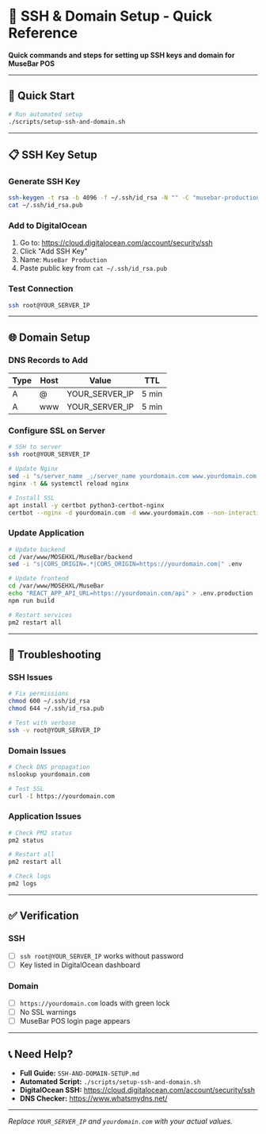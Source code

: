 # 🔐 SSH & Domain Setup - Quick Reference

**Quick commands and steps for setting up SSH keys and domain for MuseBar POS**

---

## 🚀 **Quick Start**

```bash
# Run automated setup
./scripts/setup-ssh-and-domain.sh
```

---

## 📋 **SSH Key Setup**

### **Generate SSH Key**
```bash
ssh-keygen -t rsa -b 4096 -f ~/.ssh/id_rsa -N "" -C "musebar-production"
cat ~/.ssh/id_rsa.pub
```

### **Add to DigitalOcean**
1. Go to: https://cloud.digitalocean.com/account/security/ssh
2. Click "Add SSH Key"
3. Name: `MuseBar Production`
4. Paste public key from `cat ~/.ssh/id_rsa.pub`

### **Test Connection**
```bash
ssh root@YOUR_SERVER_IP
```

---

## 🌐 **Domain Setup**

### **DNS Records to Add**
| Type | Host | Value | TTL |
|------|------|-------|-----|
| A | @ | YOUR_SERVER_IP | 5 min |
| A | www | YOUR_SERVER_IP | 5 min |

### **Configure SSL on Server**
```bash
# SSH to server
ssh root@YOUR_SERVER_IP

# Update Nginx
sed -i "s/server_name _;/server_name yourdomain.com www.yourdomain.com;/" /etc/nginx/sites-available/musebar
nginx -t && systemctl reload nginx

# Install SSL
apt install -y certbot python3-certbot-nginx
certbot --nginx -d yourdomain.com -d www.yourdomain.com --non-interactive --agree-tos --email admin@yourdomain.com
```

### **Update Application**
```bash
# Update backend
cd /var/www/MOSEHXL/MuseBar/backend
sed -i "s|CORS_ORIGIN=.*|CORS_ORIGIN=https://yourdomain.com|" .env

# Update frontend
cd /var/www/MOSEHXL/MuseBar
echo "REACT_APP_API_URL=https://yourdomain.com/api" > .env.production
npm run build

# Restart services
pm2 restart all
```

---

## 🔧 **Troubleshooting**

### **SSH Issues**
```bash
# Fix permissions
chmod 600 ~/.ssh/id_rsa
chmod 644 ~/.ssh/id_rsa.pub

# Test with verbose
ssh -v root@YOUR_SERVER_IP
```

### **Domain Issues**
```bash
# Check DNS propagation
nslookup yourdomain.com

# Test SSL
curl -I https://yourdomain.com
```

### **Application Issues**
```bash
# Check PM2 status
pm2 status

# Restart all
pm2 restart all

# Check logs
pm2 logs
```

---

## ✅ **Verification**

### **SSH**
- [ ] `ssh root@YOUR_SERVER_IP` works without password
- [ ] Key listed in DigitalOcean dashboard

### **Domain**
- [ ] `https://yourdomain.com` loads with green lock
- [ ] No SSL warnings
- [ ] MuseBar POS login page appears

---

## 📞 **Need Help?**

- **Full Guide:** `SSH-AND-DOMAIN-SETUP.md`
- **Automated Script:** `./scripts/setup-ssh-and-domain.sh`
- **DigitalOcean SSH:** https://cloud.digitalocean.com/account/security/ssh
- **DNS Checker:** https://www.whatsmydns.net/

---

*Replace `YOUR_SERVER_IP` and `yourdomain.com` with your actual values.* 